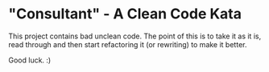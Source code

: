 "Consultant" - A Clean Code Kata
================================

This project contains bad unclean code. The point of this is to take
it as it is, read through and then start refactoring it (or rewriting)
to make it better.

Good luck. :)

